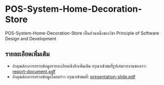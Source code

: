 # POS-System-Home-Decoration-Store

POS-System-Home-Decoration-Store เป็นส่วนหนึ่งของวิชา Principle of Software Design and Development

## รายละเอียดเพิ่มเติม

- ถ้าคุณต้องการทราบข้อมูลรายละเอียดเชิงลึกเพิ่มเติม กรุณาเข้าชมที่รูปเล่มรายงานของเรา:
[report-document.pdf](./report-document.pdf)
- ถ้าคุณต้องการทราบข้อมูลโดยคร่าว กรุณาเข้าชมที่:
[presentation-slide.pdf](./presentation-slide.pdf)